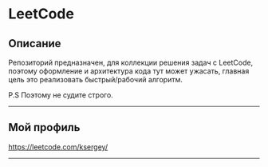 # LeetCode

## Описание

Репозиторий предназначен, для коллекции решения задач с LeetCode, поэтому оформление и архитектура кода тут может ужасать, главная цель это реализовать быстрый/рабочий алгоритм.

P.S Поэтому не судите строго.

***

## Мой профиль

https://leetcode.com/ksergey/

***